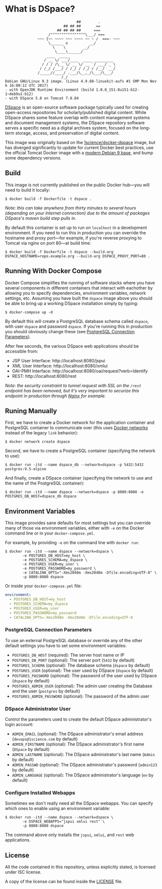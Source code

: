 # What is DSpace?

```
                                 ##        .
                           ## ## ##       ==
                        ## ## ## ##      ===
                    /""""""""""""""""\___/ ===
               ~~~ {~~ ~~~~ ~~~ ~~~~ ~~ ~ /  ===- ~~~
                    \______ o          __/
                      \    \        __/
                       \____\______/
                   ____  _____
                  / __ \/ ___/____  ____ _________
                 / / / /\__ \/ __ \/ __ `/ ___/ _ \
                / /_/ /___/ / /_/ / /_/ / /__/  __/
               /_____//____/ .___/\__,_/\___/\___/
                          /_/
Debian GNU/Linux 9.3 image. (Linux 4.9.60-linuxkit-aufs #1 SMP Mon Nov 6 16:00:12 UTC 2017)
- with OpenJDK Runtime Environment (build 1.8.0_151-8u151-b12-1~deb9u1-b12)
- with DSpace 5.8 on Tomcat 7.0.84
```

[DSpace](https://wiki.duraspace.org/display/DSDOC5x/Introduction) is an open-source software package typically used for creating open-access repositories for scholarly/published digital content. While DSpace shares some feature overlap with content management systems and document management systems, the DSpace repository software serves a specific need as a digital archives system, focused on the long-term storage, access, and preservation of digital content.

This image was originally based on the [1science/docker-dspace](https://github.com/1science/docker-dspace) image, but has diverged significantly to update for current Docker best practices, use the official Tomcat Docker image with a [modern Debian 9 base](https://github.com/docker-library/tomcat/blob/master/8.5/jre8/Dockerfile), and bump some dependency versions.

## Build
This image is not currently published on the public Docker hub—you will need to build it locally:

```console
$ docker build -f Dockerfile -t dspace .
```

*Note: this can take anywhere from thirty minutes to several hours (depending on your Internet connection) due to the amount of packages DSpace's maven build step pulls in.*

By default this container is set up to run on `localhost` in a development environment. If you need to run this in production you can override the hostname and proxy port—for example, if you're reverse proxying to Tomcat via nginx on port 80—at build time:

```console
$ docker build -f Dockerfile -t dspace --build-arg DSPACE_HOSTNAME=repo.example.org --build-arg DSPACE_PROXY_PORT=80 .
```

## Running With Docker Compose
Docker Compose simplifies the running of software stacks where you have several components in different containers that interact with eachother by allowing you to specify dependencies, environment variables, network settings, etc. Assuming you have built the `dspace` image above you should be able to bring up a working DSpace installation simply by typing:

```console
$ docker-compose up -d
```

By default this will create a PostgreSQL database schema called `dspace`, with user `dspace` and password `dspace`. If you're running this in production you should obviously change these (see [PostgreSQL Connection Parameters](#postgresql-connection-parameters)).

After few seconds, the various DSpace web applications should be accessible from:
  - JSP User Interface: http://localhost:8080/jspui
  - XML User Interface: http://localhost:8080/xmlui
  - OAI-PMH Interface: http://localhost:8080/oai/request?verb=Identify
  - REST: http://localhost:8080/rest

*Note: the security constraint to tunnel request with SSL on the `/rest` endpoint has been removed, but it's very important to securize this endpoint in production through [Nginx](https://github.com/1science/docker-nginx) for example.*

## Runing Manually
First, we have to create a Docker network for the application container and PostgreSQL container to communicate over (this uses [Docker networks](https://docs.docker.com/engine/userguide/networking) instead of the legacy `link` behavior):

```console
$ docker network create dspace
```

Second, we have to create a PostgreSQL container (specifying the network to use):

```console
$ docker run -itd --name dspace_db --network=dspace -p 5432:5432 postgres:9.5-alpine
```

And finally, create a DSpace container (specifying the network to use and the name of the PostgreSQL container):

```console
$ docker run -itd --name dspace --network=dspace -p 8080:8080 -e POSTGRES_DB_HOST=dspace_db dspace
```

## Environment Variables
This image provides sane defaults for most settings but you can override many of those via environment variables, either with `-e` on the Docker command line or in your `docker-compose.yml`.

For example, by providing `-e` on the command line with `docker run`:

```console
$ docker run -itd --name dspace --network=dspace \
        -e POSTGRES_DB_HOST=my_host \
        -e POSTGRES_SCHEMA=my_dspace \
        -e POSTGRES_USER=my_user \
        -e POSTGRES_PASSWORD=my_password \
        -e CATALINA_OPTS="-Xms2048m -Xmx2048m -Dfile.encoding=UTF-8" \
        -p 8080:8080 dspace
```

Or inside your `docker-compose.yml` file:

```yaml
environment:
  - POSTGRES_DB_HOST=my_host
  - POSTGRES_SCHEMA=my_dspace
  - POSTGRES_USER=my_user
  - POSTGRES_PASSWORD=my_password
  - CATALINA_OPTS=-Xms2048m -Xmx2048m -Dfile.encoding=UTF-8
```

### PostgreSQL Connection Parameters
To use an external PostgreSQL database or override any of the other default settings you have to set some environment variables:
  - `POSTGRES_DB_HOST` (required): The server host name or IP
  - `POSTGRES_DB_PORT` (optional): The server port (`5432` by default)
  - `POSTGRES_SCHEMA` (optional): The database schema (`dspace` by default)
  - `POSTGRES_USER` (optional): The user used by DSpace (`dspace` by default)
  - `POSTGRES_PASSWORD` (optional): The password of the user used by DSpace (`dspace` by default)
  - `POSTGRES_ADMIN_USER` (optional): The admin user creating the Database and the user (`postgres` by default)
  - `POSTGRES_ADMIN_PASSWORD` (optional): The password of the admin user

### DSpace Administrator User
Control the parameters used to create the default DSpace administrator's login account:
  - `ADMIN_EMAIL` (optional): The DSpace administrator's email address (`devops@1science.com` by default)
  - `ADMIN_FIRSTNAME` (optional): The DSpace administrator's first name (`DSpace` by default)
  - `ADMIN_LASTNAME` (optional): The DSpace administrator's last name (`Admin` by default)
  - `ADMIN_PASSWD` (optional): The DSpace administrator's password (`admin123` by default)
  - `ADMIN_LANGUAGE` (optional): The DSpace administrator's language (`en` by default)

### Configure Installed Webapps
Sometimes we don't really need all the DSpace webapps. You can specify which ones to enable using an environment variable:

```console
$ docker run -itd --name dspace --network=dspace \
        -e DSPACE_WEBAPPS="jspui xmlui rest" \
        -p 8080:8080 dspace
```

The command above only installs the `jspui`, `xmlui`, and `rest` web applications.

## License
All the code contained in this repository, unless explicitly stated, is
licensed under ISC license.

A copy of the license can be found inside the [LICENSE](LICENSE) file.
